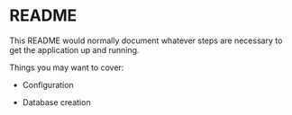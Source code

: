 # README

This README would normally document whatever steps are necessary to get the
application up and running.

Things you may want to cover:



* Configuration

* Database creation
